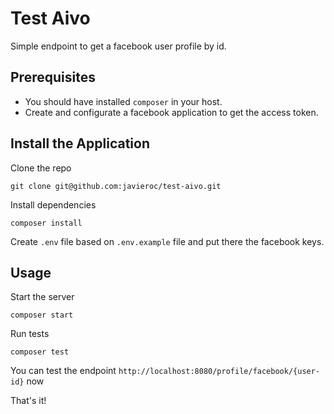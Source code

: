 # Test Aivo

Simple endpoint to get a facebook user profile by id.

## Prerequisites

- You should have installed `composer` in your host.
- Create and configurate a facebook application to get the access token.

## Install the Application

Clone the repo

```
git clone git@github.com:javieroc/test-aivo.git
```

Install dependencies

```
composer install
```

Create `.env` file based on `.env.example` file and put there the facebook keys.

## Usage

Start the server

```
composer start
```

Run tests

```
composer test
```

You can test the endpoint `http://localhost:8080/profile/facebook/{user-id}` now


That's it!
